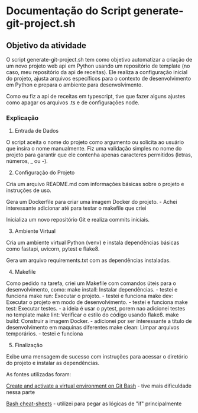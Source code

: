 # Documentação do Script generate-git-project.sh

## Objetivo da atividade

O script generate-git-project.sh tem como objetivo automatizar a criação de um novo projeto web api em Python usando um repositório de template (no caso, meu repositório da api de receitas). Ele realiza a configuração inicial do projeto, ajusta arquivos específicos para o contexto de desenvolvimento em Python e prepara o ambiente para desenvolvimento.

Como eu fiz a api de receitas em typescript, tive que fazer alguns ajustes como apagar os arquivos .ts e de configurações node.

### Explicação

1. Entrada de Dados

O script aceita o nome do projeto como argumento ou solicita ao usuário que insira o nome manualmente.
Fiz uma validação simples no nome do projeto para garantir que ele contenha apenas caracteres permitidos (letras, números, \_ ou -).

2. Configuração do Projeto

Cria um arquivo README.md com informações básicas sobre o projeto e instruções de uso.

Gera um Dockerfile para criar uma imagem Docker do projeto. - Achei interessante adicionar até para testar o makefile que criei

Inicializa um novo repositório Git e realiza commits iniciais.

3. Ambiente Virtual

Cria um ambiente virtual Python (venv) e instala dependências básicas como fastapi, uvicorn, pytest e flake8.

Gera um arquivo requirements.txt com as dependências instaladas.

4. Makefile

Como pedido na tarefa, criei um Makefile com comandos úteis para o desenvolvimento, como:
make install: Instalar dependências. - testei e funciona
make run: Executar o projeto. - testei e funciona
make dev: Executar o projeto em modo de desenvolvimento. - testei e funciona
make test: Executar testes. - a ideia é usar o pytest, porem nao adicionei testes no template
make lint: Verificar o estilo do código usando flake8.
make build: Construir a imagem Docker. - adicionei por ser interessante a titulo de desenvolvimento em maquinas diferentes
make clean: Limpar arquivos temporários. - testei e funciona

5. Finalização

Exibe uma mensagem de sucesso com instruções para acessar o diretório do projeto e instalar as dependências.

As fontes utilizadas foram:

[Create and activate a virtual environment on Git Bash](https://stackoverflow.com/questions/56442408/cannot-create-and-activate-a-virtual-environment-on-git-bash-with-python-2-7-wi) - tive mais dificuldade nessa parte

[Bash cheat-sheets](https://kapeli.com/cheat_sheets/Bash_Test_Operators.docset/Contents/Resources/Documents/index) - utilizei para pegar as lógicas de "if" principalmente

